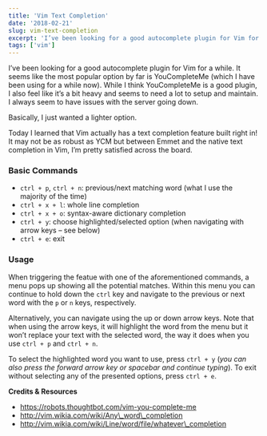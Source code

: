 ```yaml
---
title: 'Vim Text Completion'
date: '2018-02-21'
slug: vim-text-completion
excerpt: 'I’ve been looking for a good autocomplete plugin for Vim for a while. It seems like the most popular option by far is YouCompleteMe (which I have been using for a while now). While I think YouCompleteMe is a good plugin, I also feel like it’s a bit heavy and seems to need a lot to setup and maintain. I always seem to have issues with the server going down.'
tags: ['vim']
---
```


I’ve been looking for a good autocomplete plugin for Vim for a while. It seems like the most popular option by far is YouCompleteMe (which I have been using for a while now). While I think YouCompleteMe is a good plugin, I also feel like it’s a bit heavy and seems to need a lot to setup and maintain. I always seem to have issues with the server going down.

Basically, I just wanted a lighter option.

Today I learned that Vim actually has a text completion feature built right in! It may not be as robust as YCM but between Emmet and the native text completion in Vim, I’m pretty satisfied across the board.

### Basic Commands

- `ctrl + p`, `ctrl + n`: previous/next matching word (what I use the majority of the time)
- `ctrl + x + l`: whole line completion
- `ctrl + x + o`: syntax-aware dictionary completion
- `ctrl + y`: choose highlighted/selected option (when navigating with arrow keys – see below)
- `ctrl + e`: exit

### Usage

When triggering the featue with one of the aforementioned commands, a menu pops up showing all the potential matches. Within this menu you can continue to hold down the `ctrl` key and navigate to the previous or next word with the `p` or `n` keys, respectively.

Alternatively, you can navigate using the up or down arrow keys. Note that when using the arrow keys, it will highlight the word from the menu but it won’t replace your text with the selected word, the way it does when you use `ctrl + p` and `ctrl + n`.

To select the highlighted word you want to use, press `ctrl + y` (*you can also press the forward arrow key or spacebar and continue typing*). To exit without selecting any of the presented options, press `ctrl + e`.

**Credits &amp; Resources**

- https://robots.thoughtbot.com/vim-you-complete-me
- http://vim.wikia.com/wiki/Any\_word\_completion
- http://vim.wikia.com/wiki/Line/word/file/whatever\_completion